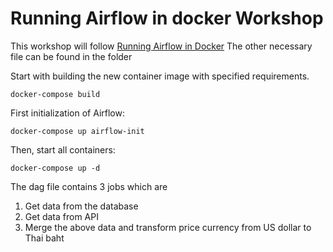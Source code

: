 # Running Airflow in docker Workshop
This workshop will follow [Running Airflow in Docker](https://airflow.apache.org/docs/apache-airflow/stable/start/docker.html)
The other necessary file can be found in the folder

Start with building the new container image with specified requirements.
```
docker-compose build
```

First initialization of Airflow:
```
docker-compose up airflow-init
```

Then, start all containers:
```
docker-compose up -d
```
The dag file contains 3 jobs which are 
1. Get data from the database
2. Get data from API
3. Merge the above data and transform price currency from US dollar to Thai baht
